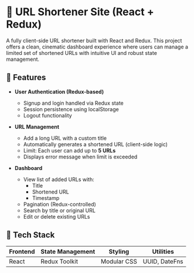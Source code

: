 # 🔗 URL Shortener Site (React + Redux)

A fully client-side URL shortener built with React and Redux. This project offers a clean, cinematic dashboard experience where users can manage a limited set of shortened URLs with intuitive UI and robust state management.

## 🚀 Features

- **User Authentication (Redux-based)**
  - Signup and login handled via Redux state
  - Session persistence using localStorage
  - Logout functionality

- **URL Management**
  - Add a long URL with a custom title
  - Automatically generates a shortened URL (client-side logic)
  - Limit: Each user can add up to **5 URLs**
  - Displays error message when limit is exceeded

- **Dashboard**
  - View list of added URLs with:
    - Title
    - Shortened URL
    - Timestamp
  - Pagination (Redux-controlled)
  - Search by title or original URL
  - Edit or delete existing URLs

## 🧠 Tech Stack

| Frontend        | State Management | Styling       | Utilities     |
|----------------|------------------|---------------|---------------|
| React           | Redux Toolkit     | Modular CSS   | UUID, DateFns |
